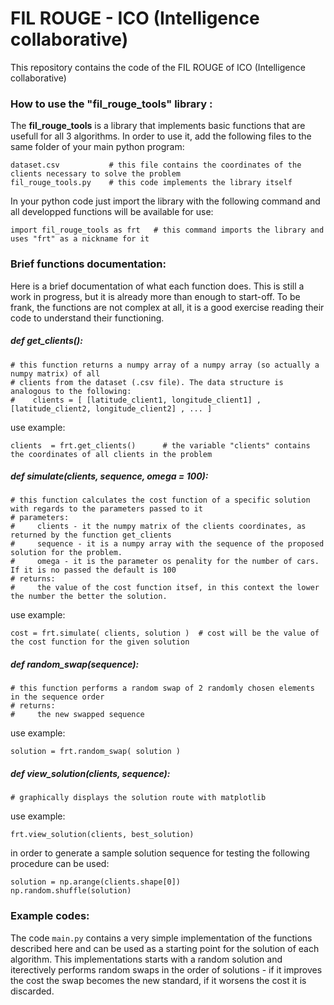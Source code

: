# FIL ROUGE - ICO (Intelligence collaborative)
This repository contains the code of the FIL ROUGE of ICO (Intelligence collaborative)

### How to use the "fil_rouge_tools" library :

The **fil_rouge_tools** is a library that implements basic functions that are usefull for all 3 algorithms. In order to use it, add the following files to the same folder of your main python program:

```
dataset.csv           # this file contains the coordinates of the clients necessary to solve the problem 
fil_rouge_tools.py    # this code implements the library itself
```

In your python code just import the library with the following command and all developped functions will be available for use:

```
import fil_rouge_tools as frt   # this command imports the library and uses "frt" as a nickname for it
```

### Brief functions documentation:

Here is a brief documentation of what each function does. This is still a work in progress, but it is already more than enough to start-off. To be frank, the functions are not complex at all, it is a good exercise reading their code to understand their functioning.


##### def get_clients():
```
# this function returns a numpy array of a numpy array (so actually a numpy matrix) of all 
# clients from the dataset (.csv file). The data structure is analogous to the following:
#    clients = [ [latitude_client1, longitude_client1] , [latitude_client2, longitude_client2] , ... ]
```
use example:
```
clients  = frt.get_clients()      # the variable "clients" contains the coordinates of all clients in the problem
```

##### def simulate(clients, sequence, omega = 100):
```
# this function calculates the cost function of a specific solution with regards to the parameters passed to it
# parameters:
#     clients - it the numpy matrix of the clients coordinates, as returned by the function get_clients
#     sequence - it is a numpy array with the sequence of the proposed solution for the problem. 
#     omega - it is the parameter os penality for the number of cars. If it is no passed the default is 100 
# returns:
#     the value of the cost function itsef, in this context the lower the number the better the solution.
```
use example:
```
cost = frt.simulate( clients, solution )  # cost will be the value of the cost function for the given solution
```

##### def random_swap(sequence):
```
# this function performs a random swap of 2 randomly chosen elements in the sequence order
# returns:
#     the new swapped sequence
```
use example:
```
solution = frt.random_swap( solution )
```

##### def view_solution(clients, sequence):
```
# graphically displays the solution route with matplotlib
```
use example:
```
frt.view_solution(clients, best_solution)
```



in order to generate a sample solution sequence for testing the following procedure can be used:
```
solution = np.arange(clients.shape[0])
np.random.shuffle(solution)
```

### Example codes:
The code `main.py` contains a very simple implementation of the functions described here and can be used as a starting point for the solution of each algorithm. This implementations starts with a random solution and iterectively performs random swaps in the order of solutions - if it improves the cost the swap becomes the new standard, if it worsens the cost it is discarded.

